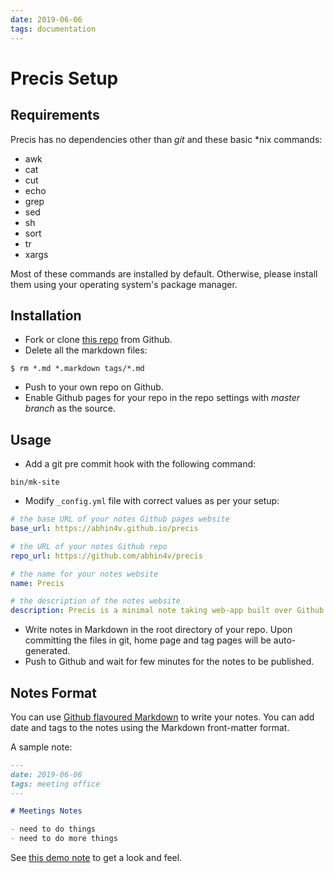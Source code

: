 ```yaml
---
date: 2019-06-06
tags: documentation
---
```


# Precis Setup

## Requirements

Precis has no dependencies other than *git* and these basic *nix commands:

- awk
- cat
- cut
- echo
- grep
- sed
- sh
- sort
- tr
- xargs

Most of these commands are installed by default. Otherwise, please install them using your operating system's package manager.

## Installation

- Fork or clone [this repo](https://github.com/abhin4v/precis) from Github.
- Delete all the markdown files:

```shell
$ rm *.md *.markdown tags/*.md
```

- Push to your own repo on Github.
- Enable Github pages for your repo in the repo settings with _master branch_ as the source.

## Usage

- Add a git pre commit hook with the following command:

```shell
bin/mk-site
```

- Modify `_config.yml` file with correct values as per your setup:

```yaml
# the base URL of your notes Github pages website
base_url: https://abhin4v.github.io/precis

# the URL of your notes Github repo
repo_url: https://github.com/abhin4v/precis

# the name for your notes website
name: Precis

# the description of the notes website
description: Precis is a minimal note taking web-app built over Github Pages.
```

- Write notes in Markdown in the root directory of your repo. Upon committing the files in git, home page and tag pages will be auto-generated.
- Push to Github and wait for few minutes for the notes to be published.

## Notes Format

You can use [Github flavoured Markdown] to write your notes. You can add date and tags to the notes using the Markdown front-matter format.

A sample note:

```markdown
---
date: 2019-06-06
tags: meeting office
---

# Meetings Notes

- need to do things
- need to do more things
```

See [this demo note](./demo-note) to get a look and feel.

[Github flavoured Markdown]: https://guides.github.com/features/mastering-markdown/
